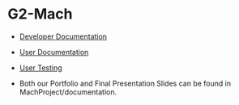 # G2-Mach
    
 * [Developer Documentation](https://docs.google.com/document/d/1gnNVMqtNsWslg8v1etDa2f67bCEA77rC3mZrDD6Evec/edit?usp=sharing)
 
 * [User Documentation](https://docs.google.com/document/d/1ZCqiwT9YZLqTZt9SD4zjenlL-eDpkUDEksQ1yRAf7_0/edit?usp=sharing)

 * [User Testing](https://docs.google.com/document/d/1j6KX0k1EjInCLE8HWknQKy9SSMt9v3igcgPDwKBqMUQ/edit?usp=sharing)
 
 * Both our Portfolio and Final Presentation Slides can be found in MachProject/documentation.
